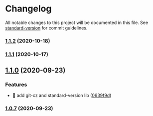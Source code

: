 # Changelog

All notable changes to this project will be documented in this file. See [standard-version](https://github.com/conventional-changelog/standard-version) for commit guidelines.

### [1.1.2](https://github.com/yeukfei02/videoCanvas/compare/v1.1.1...v1.1.2) (2020-10-18)

### [1.1.1](https://github.com/yeukfei02/videoCanvas/compare/v1.1.0...v1.1.1) (2020-10-17)

## [1.1.0](https://github.com/yeukfei02/videoCanvas/compare/v1.0.7...v1.1.0) (2020-09-23)


### Features

* 🎸 add git-cz and standard-version lib ([0639f9d](https://github.com/yeukfei02/videoCanvas/commit/0639f9d0d379707a9414f79b000008d48df259a5))

### [1.0.7](https://github.com/yeukfei02/videoCanvas/compare/v1.0.6...v1.0.7) (2020-09-23)
